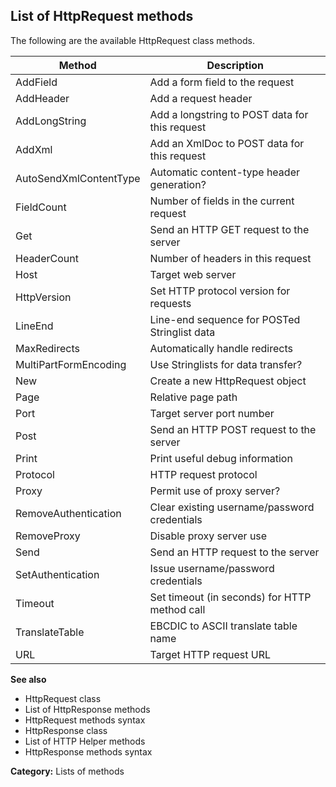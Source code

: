 ## List of HttpRequest methods

The following are the available HttpRequest class methods.

| Method | Description |
|---|---|
| AddField | Add a form field to the request |
| AddHeader | Add a request header |
| AddLongString | Add a longstring to POST data for this request |
| AddXml | Add an XmlDoc to POST data for this request |
| AutoSendXmlContentType | Automatic content-type header generation? |
| FieldCount | Number of fields in the current request |
| Get | Send an HTTP GET request to the server |
| HeaderCount | Number of headers in this request |
| Host | Target web server |
| HttpVersion | Set HTTP protocol version for requests |
| LineEnd | Line-end sequence for POSTed Stringlist data |
| MaxRedirects | Automatically handle redirects |
| MultiPartFormEncoding | Use Stringlists for data transfer? |
| New | Create a new HttpRequest object |
| Page | Relative page path |
| Port | Target server port number |
| Post | Send an HTTP POST request to the server |
| Print | Print useful debug information |
| Protocol | HTTP request protocol |
| Proxy | Permit use of proxy server? |
| RemoveAuthentication | Clear existing username/password credentials |
| RemoveProxy | Disable proxy server use |
| Send | Send an HTTP request to the server |
| SetAuthentication | Issue username/password credentials |
| Timeout | Set timeout (in seconds) for HTTP method call |
| TranslateTable | EBCDIC to ASCII translate table name |
| URL | Target HTTP request URL |


**See also**

* HttpRequest class
* List of HttpResponse methods
* HttpRequest methods syntax
* HttpResponse class
* List of HTTP Helper methods
* HttpResponse methods syntax

**Category:** Lists of methods
